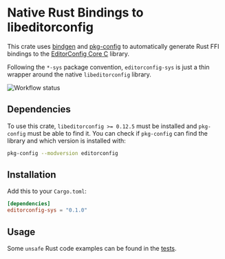# Native Rust Bindings to libeditorconfig

This crate uses [bindgen](https://crates.io/crates/bindgen) and [pkg-config](https://crates.io/crates/pkg-config) to automatically generate Rust FFI bindings to the [EditorConfig Core C](https://github.com/editorconfig/editorconfig-core-c) library.

Following the `*-sys` package convention, `editorconfig-sys` is just a thin wrapper around the native `libeditorconfig` library.

<!-- The "safe" Rust bindings to `libeditorconfig`, built on top of this `editorconfig-sys` crate, can be found [here](https://github.com/toblux/rust-editorconfig). -->

![Workflow status](https://github.com/toblux/editorconfig-sys/actions/workflows/test.yml/badge.svg)

## Dependencies

To use this crate, `libeditorconfig >= 0.12.5` must be installed and `pkg-config` must be able to find it. You can check if `pkg-config` can find the library and which version is installed with:

```sh
pkg-config --modversion editorconfig
```

## Installation

Add this to your `Cargo.toml`:

```toml
[dependencies]
editorconfig-sys = "0.1.0"
```

## Usage

Some `unsafe` Rust code examples can be found in the [tests](tests/editorconfig_sys.rs).
